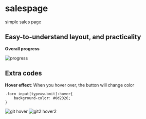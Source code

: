 # salespage
 simple sales page

## Easy-to-understand layout, and practicality

**Overall progress**

![progress](https://progress-bar.dev/55/ "progresso")

## Extra codes
**Hover effect**: When you hover over, the button will change color

```
.form input[type=submit]:hover{
    background-color: #0d2326;
}
```

![git hover](https://user-images.githubusercontent.com/73812069/120703807-2929c180-c48c-11eb-944c-353be3e34503.png)
![git2 hover2](https://user-images.githubusercontent.com/73812069/120703952-570f0600-c48c-11eb-89b2-5ab19372fc08.png)





